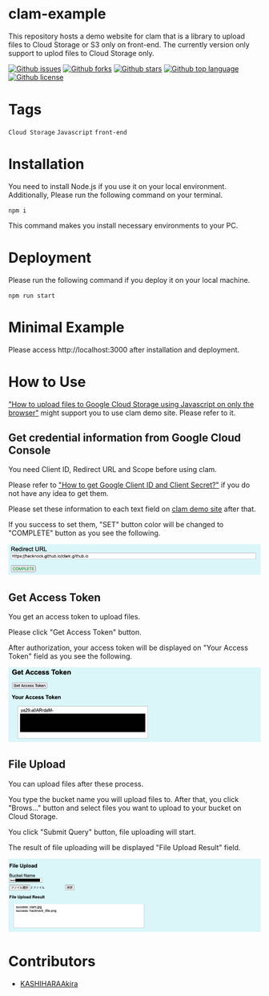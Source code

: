 # clam-example

<!-- # Short Description -->

This repository hosts a demo website for clam that is a library to upload files to Cloud Storage or S3 only on front-end. The currently version only support to uplod files to Cloud Storage only.

<!-- # Badges -->

[![Github issues](https://img.shields.io/github/issues/Hacknock/clam-example)](https://github.com/Hacknock/clam-example/issues)
[![Github forks](https://img.shields.io/github/forks/Hacknock/clam-example)](https://github.com/Hacknock/clam-example/network/members)
[![Github stars](https://img.shields.io/github/stars/Hacknock/clam-example)](https://github.com/Hacknock/clam-example/stargazers)
[![Github top language](https://img.shields.io/github/languages/top/Hacknock/clam-example)](https://github.com/Hacknock/clam-example/)
[![Github license](https://img.shields.io/github/license/Hacknock/clam-example)](https://github.com/Hacknock/clam-example/)

# Tags

`Cloud Storage` `Javascript` `front-end`

# Installation

You need to install Node.js if you use it on your local environment.
Additionally, Please run the following command on your terminal.

```
npm i
```

This command makes you install necessary environments to your PC.

# Deployment

Please run the following command if you deploy it on your local machine.

```
npm run start
```

# Minimal Example

Please access http://localhost:3000 after installation and deployment.

# How to Use

["How to upload files to Google Cloud Storage using Javascript on only the browser"](https://dev.to/akirakashihara/how-to-upload-files-to-google-cloud-storage-using-javascript-on-only-the-browser-11ei) might support you to use clam demo site.
Please refer to it.

## Get credential information from Google Cloud Console

You need Client ID, Redirect URL and Scope before using clam.

Please refer to ["How to get Google Client ID and Client Secret?"](https://www.balbooa.com/gridbox-documentation/how-to-get-google-client-id-and-client-secret) if you do not have any idea to get them.

Please set these information to each text field on [clam demo site](https://hacknock-example/clam-example/) after that.

If you success to set them, "SET" button color will be changed to "COMPLETE" button as you see the following.

![Preview if you completed to get credential information](screenshots/set-credential-information.png)

## Get Access Token

You get an access token to upload files.

Please click "Get Access Token" button.

After authorization, your access token will be displayed on "Your Access Token" field as you see the following.

![Preview to get access token](screenshots/get-access-token.png)

## File Upload

You can upload files after these process.

You type the bucket name you will upload files to. After that, you click "Brows..." button and select files you want to upload to your bucket on Cloud Storage.

You click "Submit Query" button, file uploading will start.

The result of file uploading will be displayed "File Upload Result" field.

![Preview to upload files](screenshots/file-upload.png)

# Contributors

- [KASHIHARAAkira](https://github.com/KASHIHARAAkira)

<!-- CREATED_BY_LEADYOU_README_GENERATOR -->
